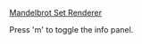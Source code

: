 [Mandelbrot Set Renderer](https://zac-crites.github.io/mandelbrot/)

Press 'm' to toggle the info panel.